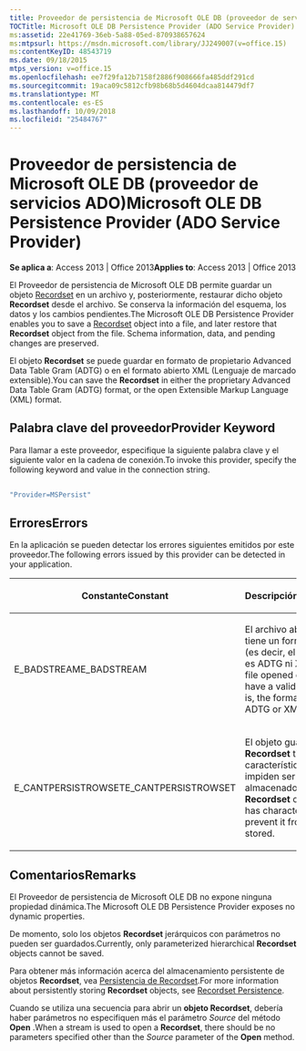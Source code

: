 ```yaml
---
title: Proveedor de persistencia de Microsoft OLE DB (proveedor de servicios ADO)
TOCTitle: Microsoft OLE DB Persistence Provider (ADO Service Provider)
ms:assetid: 22e41769-36eb-5a88-05ed-870938657624
ms:mtpsurl: https://msdn.microsoft.com/library/JJ249007(v=office.15)
ms:contentKeyID: 48543719
ms.date: 09/18/2015
mtps_version: v=office.15
ms.openlocfilehash: ee7f29fa12b7158f2886f908666fa485ddf291cd
ms.sourcegitcommit: 19aca09c5812cfb98b68b5d4604dcaa814479df7
ms.translationtype: MT
ms.contentlocale: es-ES
ms.lasthandoff: 10/09/2018
ms.locfileid: "25484767"
---
```

# <a name="microsoft-ole-db-persistence-provider-ado-service-provider"></a><span data-ttu-id="e0c13-102">Proveedor de persistencia de Microsoft OLE DB (proveedor de servicios ADO)</span><span class="sxs-lookup"><span data-stu-id="e0c13-102">Microsoft OLE DB Persistence Provider (ADO Service Provider)</span></span>


<span data-ttu-id="e0c13-103">**Se aplica a**: Access 2013 | Office 2013</span><span class="sxs-lookup"><span data-stu-id="e0c13-103">**Applies to**: Access 2013 | Office 2013</span></span> 

<span data-ttu-id="e0c13-p101">El Proveedor de persistencia de Microsoft OLE DB permite guardar un objeto [Recordset](recordset-object-ado.md) en un archivo y, posteriormente, restaurar dicho objeto **Recordset** desde el archivo. Se conserva la información del esquema, los datos y los cambios pendientes.</span><span class="sxs-lookup"><span data-stu-id="e0c13-p101">The Microsoft OLE DB Persistence Provider enables you to save a [Recordset](recordset-object-ado.md) object into a file, and later restore that **Recordset** object from the file. Schema information, data, and pending changes are preserved.</span></span>

<span data-ttu-id="e0c13-106">El objeto **Recordset** se puede guardar en formato de propietario Advanced Data Table Gram (ADTG) o en el formato abierto XML (Lenguaje de marcado extensible).</span><span class="sxs-lookup"><span data-stu-id="e0c13-106">You can save the **Recordset** in either the proprietary Advanced Data Table Gram (ADTG) format, or the open Extensible Markup Language (XML) format.</span></span>

## <a name="provider-keyword"></a><span data-ttu-id="e0c13-107">Palabra clave del proveedor</span><span class="sxs-lookup"><span data-stu-id="e0c13-107">Provider Keyword</span></span>

<span data-ttu-id="e0c13-108">Para llamar a este proveedor, especifique la siguiente palabra clave y el siguiente valor en la cadena de conexión.</span><span class="sxs-lookup"><span data-stu-id="e0c13-108">To invoke this provider, specify the following keyword and value in the connection string.</span></span>

```vb 
 
"Provider=MSPersist" 
```

## <a name="errors"></a><span data-ttu-id="e0c13-109">Errores</span><span class="sxs-lookup"><span data-stu-id="e0c13-109">Errors</span></span>

<span data-ttu-id="e0c13-110">En la aplicación se pueden detectar los errores siguientes emitidos por este proveedor.</span><span class="sxs-lookup"><span data-stu-id="e0c13-110">The following errors issued by this provider can be detected in your application.</span></span>

<table>
<colgroup>
<col style="width: 50%" />
<col style="width: 50%" />
</colgroup>
<thead>
<tr class="header">
<th><p><span data-ttu-id="e0c13-111">Constante</span><span class="sxs-lookup"><span data-stu-id="e0c13-111">Constant</span></span></p></th>
<th><p><span data-ttu-id="e0c13-112">Descripción</span><span class="sxs-lookup"><span data-stu-id="e0c13-112">Description</span></span></p></th>
</tr>
</thead>
<tbody>
<tr class="odd">
<td><p><span data-ttu-id="e0c13-113">E_BADSTREAM</span><span class="sxs-lookup"><span data-stu-id="e0c13-113">E_BADSTREAM</span></span></p></td>
<td><p><span data-ttu-id="e0c13-114">El archivo abierto no tiene un formato válido (es decir, el formato no es ADTG ni XML).</span><span class="sxs-lookup"><span data-stu-id="e0c13-114">The file opened does not have a valid format (that is, the format is not ADTG or XML).</span></span></p></td>
</tr>
<tr class="even">
<td><p><span data-ttu-id="e0c13-115">E_CANTPERSISTROWSET</span><span class="sxs-lookup"><span data-stu-id="e0c13-115">E_CANTPERSISTROWSET</span></span></p></td>
<td><p><span data-ttu-id="e0c13-116">El objeto guardado <strong>Recordset</strong> tiene características que le impiden ser almacenado.</span><span class="sxs-lookup"><span data-stu-id="e0c13-116">The <strong>Recordset</strong> object saved has characteristics that prevent it from being stored.</span></span></p></td>
</tr>
</tbody>
</table>


## <a name="remarks"></a><span data-ttu-id="e0c13-117">Comentarios</span><span class="sxs-lookup"><span data-stu-id="e0c13-117">Remarks</span></span>

<span data-ttu-id="e0c13-118">El Proveedor de persistencia de Microsoft OLE DB no expone ninguna propiedad dinámica.</span><span class="sxs-lookup"><span data-stu-id="e0c13-118">The Microsoft OLE DB Persistence Provider exposes no dynamic properties.</span></span>

<span data-ttu-id="e0c13-119">De momento, solo los objetos **Recordset** jerárquicos con parámetros no pueden ser guardados.</span><span class="sxs-lookup"><span data-stu-id="e0c13-119">Currently, only parameterized hierarchical **Recordset** objects cannot be saved.</span></span>

<span data-ttu-id="e0c13-120">Para obtener más información acerca del almacenamiento persistente de objetos **Recordset**, vea [Persistencia de Recordset](more-about-recordset-persistence.md).</span><span class="sxs-lookup"><span data-stu-id="e0c13-120">For more information about persistently storing **Recordset** objects, see [Recordset Persistence](more-about-recordset-persistence.md).</span></span>

<span data-ttu-id="e0c13-121">Cuando se utiliza una secuencia para abrir un **objeto Recordset**, debería haber parámetros no especifiquen más el parámetro *Source* del método **Open** .</span><span class="sxs-lookup"><span data-stu-id="e0c13-121">When a stream is used to open a **Recordset**, there should be no parameters specified other than the *Source* parameter of the **Open** method.</span></span>

